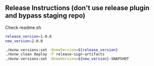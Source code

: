 ## Release Instructions (don't use release plugin and bypass staging repo)


Check readme.sh

``` bash
release_version=1.0.6
new_version=2.0.0

./mvnw versions:set -DnewVersion=${release_version}
./mvnw clean deploy -P release-sign-artifacts
./mvnw versions:set -DnewVersion=${new_version}-SNAPSHOT
```
